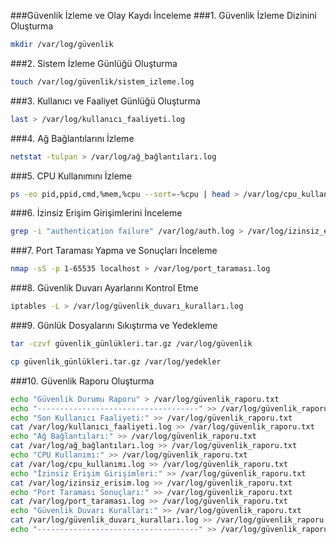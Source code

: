 ###Güvenlik İzleme ve Olay Kaydı İnceleme
###1. Güvenlik İzleme Dizinini Oluşturma
```bash
mkdir /var/log/güvenlik
```
###2. Sistem İzleme Günlüğü Oluşturma
```bash
touch /var/log/güvenlik/sistem_izleme.log
```
###3. Kullanıcı ve Faaliyet Günlüğü Oluşturma
```bash
last > /var/log/kullanıcı_faaliyeti.log
```
###4. Ağ Bağlantılarını İzleme
```bash
netstat -tulpan > /var/log/ağ_bağlantıları.log
```
###5. CPU Kullanımını İzleme
```bash
ps -eo pid,ppid,cmd,%mem,%cpu --sort=-%cpu | head > /var/log/cpu_kullanımı.log
```
###6. İzinsiz Erişim Girişimlerini İnceleme
```bash
grep -i "authentication failure" /var/log/auth.log > /var/log/izinsiz_erisim.log
```
###7. Port Taraması Yapma ve Sonuçları İnceleme
```bash
nmap -sS -p 1-65535 localhost > /var/log/port_taraması.log
```
###8. Güvenlik Duvarı Ayarlarını Kontrol Etme
```bash
iptables -L > /var/log/güvenlik_duvarı_kuralları.log
```
###9. Günlük Dosyalarını Sıkıştırma ve Yedekleme
```bash
tar -czvf güvenlik_günlükleri.tar.gz /var/log/güvenlik

cp güvenlik_günlükleri.tar.gz /var/log/yedekler
```
###10. Güvenlik Raporu Oluşturma
```bash
echo "Güvenlik Durumu Raporu" > /var/log/güvenlik_raporu.txt
echo "------------------------------------" >> /var/log/güvenlik_raporu.txt
echo "Son Kullanıcı Faaliyeti:" >> /var/log/güvenlik_raporu.txt
cat /var/log/kullanıcı_faaliyeti.log >> /var/log/güvenlik_raporu.txt
echo "Ağ Bağlantıları:" >> /var/log/güvenlik_raporu.txt
cat /var/log/ağ_bağlantıları.log >> /var/log/güvenlik_raporu.txt
echo "CPU Kullanımı:" >> /var/log/güvenlik_raporu.txt
cat /var/log/cpu_kullanımı.log >> /var/log/güvenlik_raporu.txt
echo "İzinsiz Erişim Girişimleri:" >> /var/log/güvenlik_raporu.txt
cat /var/log/izinsiz_erisim.log >> /var/log/güvenlik_raporu.txt
echo "Port Taraması Sonuçları:" >> /var/log/güvenlik_raporu.txt
cat /var/log/port_taraması.log >> /var/log/güvenlik_raporu.txt
echo "Güvenlik Duvarı Kuralları:" >> /var/log/güvenlik_raporu.txt
cat /var/log/güvenlik_duvarı_kuralları.log >> /var/log/güvenlik_raporu.txt
echo "------------------------------------" >> /var/log/güvenlik_raporu.txt
```
